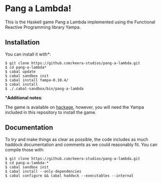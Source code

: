 # Pang a Lambda!
This is the Haskell game Pang a Lambda implemented using the Functional
Reactive Programming library Yampa.

## Installation

You can install it with*:

```
$ git clone https://github.com/keera-studios/pang-a-lambda.git
$ cd pang-a-lambda*
$ cabal update
$ cabal sandbox init
$ cabal install Yampa-0.10.4/
$ cabal install
$ ./.cabal-sandbox/bin/pang-a-lambda
```

*__Additional notes__:

The game is available on [hackage](http://hackage.haskell.org/package/pang-a-lambda), however, you will need the Yampa included in this repository to install the game.

## Documentation

To try and make things as clear as possible, the code includes as much haddock
documentation and comments as we could reasonably fit. You can compile
those with:

```
$ git clone https://github.com/keera-studios/pang-a-lambda.git
$ cd pang-a-lambda-*
$ cabal sandbox init
$ cabal install --only-dependencies
$ cabal configure && cabal haddock --executables --internal
```
